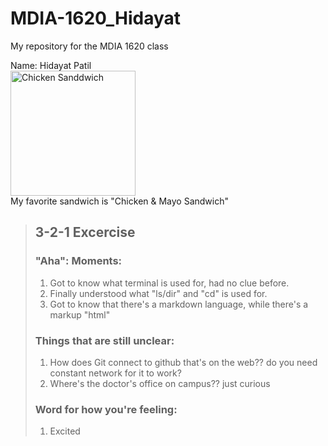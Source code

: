 # MDIA-1620_Hidayat
My repository for the MDIA 1620 class

Name: Hidayat Patil <br>
<img src="https://www.indianhealthyrecipes.com/wp-content/uploads/2023/09/mayo-chicken-sandwich-recipe.jpg" alt="Chicken Sanddwich" width="200" height="200">
<br>
My favorite sandwich is "Chicken & Mayo Sandwich"

> ## 3-2-1 Excercise
> ### "Aha": Moments:
> 1. Got to know what terminal is used for, had no clue before.
> 2. Finally understood what "ls/dir" and "cd" is used for.
> 3. Got to know that there's a markdown language, while there's a markup "html"
> ### Things that are still unclear:
> 1. How does Git connect to github that's on the web?? do you need constant network for it to work?
> 2. Where's the doctor's office on campus?? just curious
> ### Word for how you're feeling:
> 1. Excited
